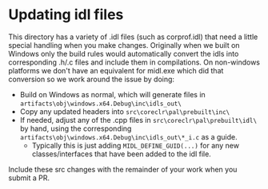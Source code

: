 # Updating idl files

This directory has a variety of .idl files (such as corprof.idl) that need a little special handling when you make changes. Originally when we built on Windows only
the build rules would automatically convert the idls into corresponding .h/.c files and include them in compilations. On non-windows platforms we don't have an equivalent
for midl.exe which did that conversion so we work around the issue by doing:

- Build on Windows as normal, which will generate files in `artifacts\obj\windows.x64.Debug\inc\idls_out\`
- Copy any updated headers into `src\coreclr\pal\prebuilt\inc\`
- If needed, adjust any of the .cpp files in `src\coreclr\pal\prebuilt\idl\` by hand, using the corresponding `artifacts\obj\windows.x64.Debug\inc\idls_out\*_i.c` as a guide.
  - Typically
this is just adding `MIDL_DEFINE_GUID(...)` for any new classes/interfaces that have been added to the idl file.

Include these src changes with the remainder of your work when you submit a PR.
